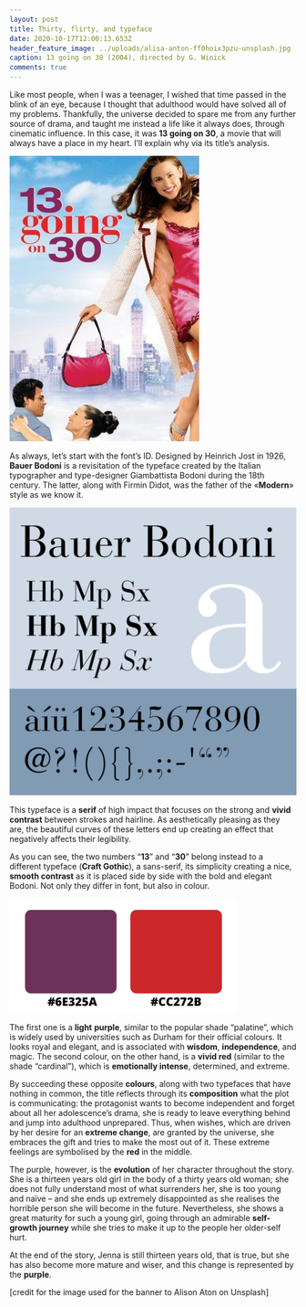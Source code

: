 ```yaml
---
layout: post
title: Thirty, flirty, and typeface
date: 2020-10-17T12:00:13.653Z
header_feature_image: ../uploads/alisa-anton-ff0hoix3pzu-unsplash.jpg
caption: 13 going on 30 (2004), directed by G. Winick
comments: true
---
```

Like most people, when I was a teenager, I wished that time passed in the blink of an eye, because I thought that adulthood would have solved all of my problems. Thankfully, the universe decided to spare me from any further source of drama, and taught me instead a life like it always does, through cinematic influence. In this case, it was **13 going on 30**, a movie that will always have a place in my heart. I’ll explain why via its title’s analysis.

![[credit: azn.newsonnetflix.com]](../uploads/050ac1501798ffdf29f37ec1bf6a7edb.jpg)

As always, let’s start with the font’s ID. Designed by Heinrich Jost in 1926, **Bauer Bodoni** is a revisitation of the typeface created by the Italian typographer and type-designer Giambattista Bodoni during the 18th century. The latter, along with Firmin Didot, was the father of the «**Modern**» style as we know it.

![[credit: Wikipedia]](../uploads/bauer_bodoni_mostra.svg.png)

This typeface is a **serif** of high impact that focuses on the strong and **vivid contrast** between strokes and hairline. As aesthetically pleasing as they are, the beautiful curves of these letters end up creating an effect that negatively affects their legibility.

As you can see, the two numbers “**13**” and “**30**” belong instead to a different typeface (**Craft Gothic**), a sans-serif, its simplicity creating a nice, **smooth contrast** as it is placed side by side with the bold and elegant Bodoni. Not only they differ in font, but also in colour.

![](../uploads/prettycolor.png)

The first one is a **light** **purple**, similar to the popular shade “palatine”, which is widely used by universities such as Durham for their official colours. It looks royal and elegant, and is associated with **wisdom**, **independence**, and magic. The second colour, on the other hand, is a **vivid red** (similar to the shade “cardinal”), which is **emotionally intense**, determined, and extreme.

By succeeding these opposite **colours**, along with two typefaces that have nothing in common, the title reflects through its **composition** what the plot is communicating: the protagonist wants to become independent and forget about all her adolescence’s drama, she is ready to leave everything behind and jump into adulthood unprepared. Thus, when wishes, which are driven by her desire for an **extreme change**, are granted by the universe, she embraces the gift and tries to make the most out of it. These extreme feelings are symbolised by the **red** in the middle.

The purple, however, is the **evolution** of her character throughout the story. She is a thirteen years old girl in the body of a thirty years old woman; she does not fully understand most of what surrenders her, she is too young and naïve – and she ends up extremely disappointed as she realises the horrible person she will become in the future. Nevertheless, she shows a great maturity for such a young girl, going through an admirable **self-growth journey** while she tries to make it up to the people her older-self hurt.

At the end of the story, Jenna is still thirteen years old, that is true, but she has also become more mature and wiser, and this change is represented by the **purple**.



\[credit for the image used for the banner to Alison Aton on Unsplash]